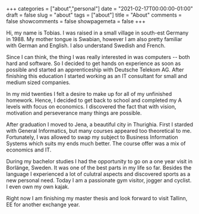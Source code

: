 +++
categories = ["about","personal"]
date = "2021-02-17T00:00:00-01:00"
draft = false
slug = "about"
tags = ["about"]
title = "About"
comments = false
showcomments = false
showpagemeta = false
+++

Hi, my name is Tobias. I was raised in a small village in south-est Germany in 1988.
My mother tongue is Swabian, however I am also pretty familiar with German and English. 
I also understand Swedish and French.

Since I can think, the thing I was really interested in was computers -- both hard and software.
So I decided to get hands on experience as soon as possible and started an apprenticeship with Deutsche Telekom AG.
After finishing this education I started working as an IT consultant for small and medium sized companies.

In my mid twenties I felt a desire to make up for all of my unfinished homework.
Hence, I decided to get back to school and completed my A levels with focus on economics.
I discovered the fact that with vision, motivation and perseverance many things are possible.

After graduation I moved to Jena, a beautiful city in Thurighia. 
First I starded with General Informatics, but many courses appeared too theoretical to me.
Fortunately, I was allowed to swap my subject to Business Information Systems which suits my ends much better.
The course offer was a mix of economics and IT.

During my bachelor studies I had the opportunity to go on a one year visit in Borlänge, Sweden.
It was one of the best parts in my life so far.
Besides the language I experienced a lot of culutral aspects and discovered sports as a new personal need.
Today I am a passionate gym visitor, jogger and cyclist. I even own my own kajak.

Right now I am finishing my master thesis and look forward to visit Tallinn, EE for another exchange year.
